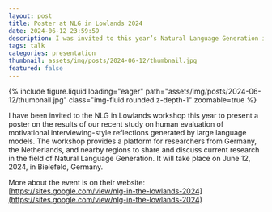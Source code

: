 ```yaml
---
layout: post
title: Poster at NLG in Lowlands 2024
date: 2024-06-12 23:59:59
description: I was invited to this year’s Natural Language Generation in Lowlands workshop to present a poster on the results of our latest study on human evaluating the qualities of motivational interviewing style reflections generated by large language models.
tags: talk
categories: presentation
thumbnail: assets/img/posts/2024-06-12/thumbnail.jpg
featured: false
---
```


<div class="row mt-3">
    <div class="col-sm mt-3 mt-md-0">
        {% include figure.liquid loading="eager" path="assets/img/posts/2024-06-12/thumbnail.jpg" class="img-fluid rounded z-depth-1" zoomable=true %}
    </div>
</div>

I have been invited to the NLG in Lowlands workshop this year to present a poster on the results of our recent study on human evaluation of motivational interviewing-style reflections generated by large language models. The workshop provides a platform for researchers from Germany, the Netherlands, and nearby regions to share and discuss current research in the field of Natural Language Generation. It will take place on June 12, 2024, in Bielefeld, Germany.

More about the event is on their website: [https://sites.google.com/view/nlg-in-the-lowlands-2024](https://sites.google.com/view/nlg-in-the-lowlands-2024)
